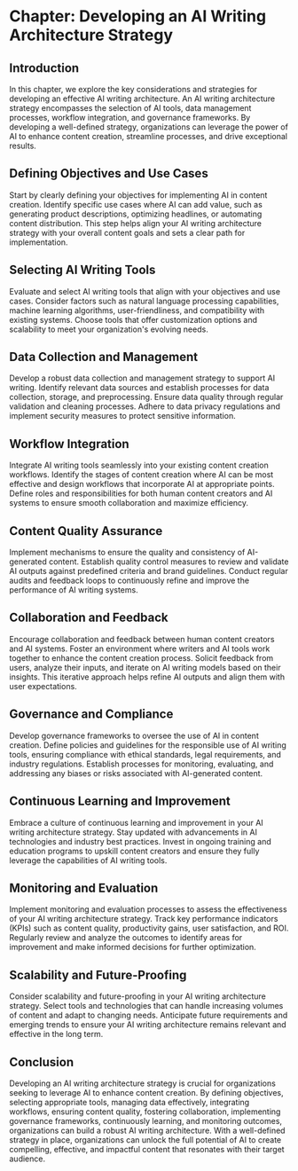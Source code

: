 Chapter: Developing an AI Writing Architecture Strategy
=======================================================

Introduction
------------

In this chapter, we explore the key considerations and strategies for developing an effective AI writing architecture. An AI writing architecture strategy encompasses the selection of AI tools, data management processes, workflow integration, and governance frameworks. By developing a well-defined strategy, organizations can leverage the power of AI to enhance content creation, streamline processes, and drive exceptional results.

Defining Objectives and Use Cases
---------------------------------

Start by clearly defining your objectives for implementing AI in content creation. Identify specific use cases where AI can add value, such as generating product descriptions, optimizing headlines, or automating content distribution. This step helps align your AI writing architecture strategy with your overall content goals and sets a clear path for implementation.

Selecting AI Writing Tools
--------------------------

Evaluate and select AI writing tools that align with your objectives and use cases. Consider factors such as natural language processing capabilities, machine learning algorithms, user-friendliness, and compatibility with existing systems. Choose tools that offer customization options and scalability to meet your organization's evolving needs.

Data Collection and Management
------------------------------

Develop a robust data collection and management strategy to support AI writing. Identify relevant data sources and establish processes for data collection, storage, and preprocessing. Ensure data quality through regular validation and cleaning processes. Adhere to data privacy regulations and implement security measures to protect sensitive information.

Workflow Integration
--------------------

Integrate AI writing tools seamlessly into your existing content creation workflows. Identify the stages of content creation where AI can be most effective and design workflows that incorporate AI at appropriate points. Define roles and responsibilities for both human content creators and AI systems to ensure smooth collaboration and maximize efficiency.

Content Quality Assurance
-------------------------

Implement mechanisms to ensure the quality and consistency of AI-generated content. Establish quality control measures to review and validate AI outputs against predefined criteria and brand guidelines. Conduct regular audits and feedback loops to continuously refine and improve the performance of AI writing systems.

Collaboration and Feedback
--------------------------

Encourage collaboration and feedback between human content creators and AI systems. Foster an environment where writers and AI tools work together to enhance the content creation process. Solicit feedback from users, analyze their inputs, and iterate on AI writing models based on their insights. This iterative approach helps refine AI outputs and align them with user expectations.

Governance and Compliance
-------------------------

Develop governance frameworks to oversee the use of AI in content creation. Define policies and guidelines for the responsible use of AI writing tools, ensuring compliance with ethical standards, legal requirements, and industry regulations. Establish processes for monitoring, evaluating, and addressing any biases or risks associated with AI-generated content.

Continuous Learning and Improvement
-----------------------------------

Embrace a culture of continuous learning and improvement in your AI writing architecture strategy. Stay updated with advancements in AI technologies and industry best practices. Invest in ongoing training and education programs to upskill content creators and ensure they fully leverage the capabilities of AI writing tools.

Monitoring and Evaluation
-------------------------

Implement monitoring and evaluation processes to assess the effectiveness of your AI writing architecture strategy. Track key performance indicators (KPIs) such as content quality, productivity gains, user satisfaction, and ROI. Regularly review and analyze the outcomes to identify areas for improvement and make informed decisions for further optimization.

Scalability and Future-Proofing
-------------------------------

Consider scalability and future-proofing in your AI writing architecture strategy. Select tools and technologies that can handle increasing volumes of content and adapt to changing needs. Anticipate future requirements and emerging trends to ensure your AI writing architecture remains relevant and effective in the long term.

Conclusion
----------

Developing an AI writing architecture strategy is crucial for organizations seeking to leverage AI to enhance content creation. By defining objectives, selecting appropriate tools, managing data effectively, integrating workflows, ensuring content quality, fostering collaboration, implementing governance frameworks, continuously learning, and monitoring outcomes, organizations can build a robust AI writing architecture. With a well-defined strategy in place, organizations can unlock the full potential of AI to create compelling, effective, and impactful content that resonates with their target audience.
